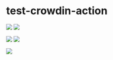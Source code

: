 # test-crowdin-action
![](https://github.com/VBeytok/test-crowdin-action/workflows/Crowdin%20Action/badge.svg)
![](https://github.com/VBeytok/test-crowdin-action/workflows/Crowdin%20Action%20without%20config%20file/badge.svg)

![](https://github.com/VBeytok/test-crowdin-action/workflows/Crowdin%20Action%20Testing/badge.svg)
![](https://github.com/VBeytok/test-crowdin-action/workflows/Crowdin%20Action%20Testing%20without%20config%20file/badge.svg)

![](https://github.com/VBeytok/test-crowdin-action/workflows/Crowdin%20Action%20Without%20Pushing/badge.svg)